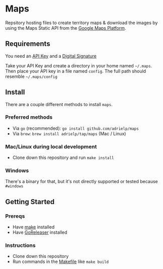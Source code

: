 # Maps
Repsitory hosting files to create territory maps & download the images by
using the Maps Static API from the [Google Maps Platform](https://developers.google.com/maps/documentation).

## Requirements
You need an [API Key](https://developers.google.com/maps/documentation/maps-static/get-api-key)
and a [Digital Signature](https://developers.google.com/maps/documentation/maps-static/digital-signature)

Take your API Key and create a directory in your home named `~/.maps`. Then place your API key in a file named `config`.
The full path should resemble `~/.maps/config`

## Install
There are a couple different methods to install `maps`.

### Preferred methods
* Via `go` (recommended): `go install github.com/adrielp/maps`
* Via `brew`: `brew install adrielp/tap/maps` (Mac / Linux)


### Mac/Linux during local development
* Clone down this repository and run `make install`

### Windows
There's a binary for that, but it's not directly supported or tested because `#windows`

## Getting Started
### Prereqs
* Have [make](https://www.gnu.org/software/make/) installed
* Have [GoReleaser](https://goreleaser.com/) installed

### Instructions
* Clone down this repository
* Run commands in the [Makefile](./Makefile) like `make build`
